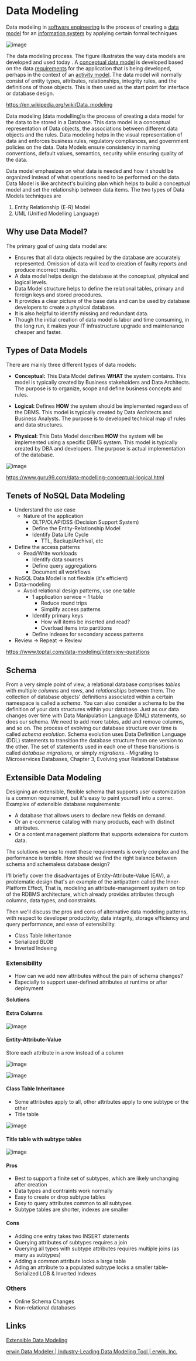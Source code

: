 # Data Modeling

Data modeling in [software engineering](https://en.wikipedia.org/wiki/Software_engineering) is the process of creating a [data model](https://en.wikipedia.org/wiki/Data_model) for an [information system](https://en.wikipedia.org/wiki/Information_system) by applying certain formal techniques

![image](../../media/Data-Modeling-image1.jpg)

The data modeling process. The figure illustrates the way data models are developed and used today . A [conceptual data model](https://en.wikipedia.org/wiki/Conceptual_schema) is developed based on the data [requirements](https://en.wikipedia.org/wiki/Requirement) for the application that is being developed, perhaps in the context of an [activity model](https://en.wikipedia.org/wiki/Activity_diagram). The data model will normally consist of entity types, attributes, relationships, integrity rules, and the definitions of those objects. This is then used as the start point for interface or database design.

<https://en.wikipedia.org/wiki/Data_modeling>

Data modeling (data modelling)is the process of creating a data model for the data to be stored in a Database. This data model is a conceptual representation of Data objects, the associations between different data objects and the rules. Data modeling helps in the visual representation of data and enforces business rules, regulatory compliances, and government policies on the data. Data Models ensure consistency in naming conventions, default values, semantics, security while ensuring quality of the data.

Data model emphasizes on what data is needed and how it should be organized instead of what operations need to be performed on the data. Data Model is like architect's building plan which helps to build a conceptual model and set the relationship between data items.
The two types of Data Models techniques are

1. Entity Relationship (E-R) Model
2. UML (Unified Modelling Language)

## Why use Data Model?

The primary goal of using data model are:

- Ensures that all data objects required by the database are accurately represented. Omission of data will lead to creation of faulty reports and produce incorrect results.
- A data model helps design the database at the conceptual, physical and logical levels.
- Data Model structure helps to define the relational tables, primary and foreign keys and stored procedures.
- It provides a clear picture of the base data and can be used by database developers to create a physical database.
- It is also helpful to identify missing and redundant data.
- Though the initial creation of data model is labor and time consuming, in the long run, it makes your IT infrastructure upgrade and maintenance cheaper and faster.

## Types of Data Models

There are mainly three different types of data models:

- **Conceptual:** This Data Model defines **WHAT** the system contains. This model is typically created by Business stakeholders and Data Architects. The purpose is to organize, scope and define business concepts and rules.

- **Logical:** Defines **HOW** the system should be implemented regardless of the DBMS. This model is typically created by Data Architects and Business Analysts. The purpose is to developed technical map of rules and data structures.

- **Physical:** This Data Model describes **HOW** the system will be implemented using a specific DBMS system. This model is typically created by DBA and developers. The purpose is actual implementation of the database.

![image](../../media/Data-Modeling-image2.jpg)

<https://www.guru99.com/data-modelling-conceptual-logical.html>

## Tenets of NoSQL Data Modeling

- Understand the use case
  - Nature of the application
    - OLTP/OLAP/DSS (Decision Support System)
    - Define the Entity-Relationship Model
    - Identify Data Life Cycle
      - TTL, Backup/Archival, etc
- Define the access patterns
  - Read/Write workloads
    - Identify data sources
    - Define query aggregations
    - Document all workflows
- NoSQL Data Model is not flexible (it's efficient)
- Data-modeling
  - Avoid relational design patterns, use one table
    - 1 application service = 1 table
      - Reduce round trips
      - Simplify access patterns
    - Identify primary keys
      - How will items be inserted and read?
      - Overload items into partitions
    - Define indexes for secondary access patterns
- Review -> Repeat -> Review

<https://www.toptal.com/data-modeling/interview-questions>

## Schema

From a very simple point of view, a relational database comprises *tables* with multiple *columns* and *rows*, and *relationships* between them. The collection of database objects' definitions associated within a certain namespace is called a *schema*. You can also consider a schema to be the definition of your data structures within your database.
Just as our data changes over time with Data Manipulation Language (DML) statements, so does our schema. We need to add more tables, add and remove columns, and so on. The process of evolving our database structure over time is called *schema evolution*.
Schema evolution uses Data Definition Language (DDL) statements to transition the database structure from one version to the other. The set of statements used in each one of these transitions is called *database migrations*, or simply *migrations*.- Migrating to Microservices Databases, Chapter 3, Evolving your Relational Database

## Extensible Data Modeling

Designing an extensible, flexible schema that supports user customization is a common requirement, but it's easy to paint yourself into a corner.
Examples of extensible database requirements:

- A database that allows users to declare new fields on demand.
- Or an e-commerce catalog with many products, each with distinct attributes.
- Or a content management platform that supports extensions for custom data.

The solutions we use to meet these requirements is overly complex and the performance is terrible. How should we find the right balance between schema and schemaless database design?

I'll briefly cover the disadvantages of Entity-Attribute-Value (EAV), a problematic design that's an example of the antipattern called the Inner-Platform Effect, That is, modeling an attribute-management system on top of the RDBMS architecture, which already provides attributes through columns, data types, and constraints.

Then we'll discuss the pros and cons of alternative data modeling patterns, with respect to developer productivity, data integrity, storage efficiency and query performance, and ease of extensibility.

- Class Table Inheritance
- Serialized BLOB
- Inverted Indexing

### Extensibility

- How can we add new attributes without the pain of schema changes?
- Especially to support user-defined attributes at runtime or after deployment

**Solutions**

#### Extra Columns

![image](../../media/Data-Modeling-image3.jpg)

#### Entity-Attribute-Value

Store each attribute in a row instead of a column

![image](../../media/Data-Modeling-image4.jpg)

![image](../../media/Data-Modeling-image5.jpg)

#### Class Table Inheritance

- Some attributes apply to all, other attributes apply to one subtype or the other
- Title table

![image](../../media/Data-Modeling-image6.jpg)

#### Title table with subtype tables

![image](../../media/Data-Modeling-image7.jpg)

#### Pros

- Best to support a finite set of subtypes, which are likely unchanging after creation
- Data types and contraints work normally
- Easy to create or drop subtype tables
- Easy to query attributes common to all subtypes
- Subtype tables are shorter, indexes are smaller

#### Cons

- Adding one entry takes two INSERT statements
- Querying attributes of subtypes requires a join
- Querying all types with subtype attributes requires multiple joins (as many as subtypes)
- Adding a common attribute locks a large table
- Ading an attribute to a populated subtype locks a smaller table- Serialized LOB & Inverted Indexes

### Others

- Online Schema Changes
- Non-relational databases

## Links

[Extensible Data Modeling](https://www.slideshare.net/billkarwin/extensible-data-modeling)

[erwin Data Modeler | Industry-Leading Data Modeling Tool | erwin, Inc.](https://www.erwin.com/products/erwin-data-modeler/)
